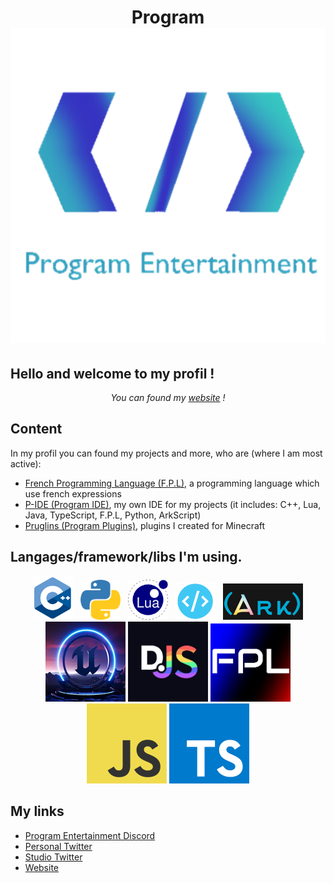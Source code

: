 <h1 align="center">
    Program<br>
    <img src="img/Logo PE V2.png">
</h1>

## Hello and welcome to my profil !

<p align="center">
    <i>You can found my <a href="https://program132.github.io/home.html">website</a> !</i>
</p>

## Content

<p>In my profil you can found my projects and more, who are (where I am most active):
    <ul>
        <li><a href="https://github.com/French-Programming-Language">French Programming Language (F.P.L)</a>, a programming language which use french expressions</li>
        <li><a href="https://github.com/Program132/P-IDE">P-IDE (Program IDE)</a>, my own IDE for my projects (it includes: C++, Lua, Java, TypeScript, F.P.L, Python, ArkScript)</li>
        <li><a href="https://github.com/Pruglins">Pruglins (Program Plugins)</a>, plugins I created for Minecraft</li>
    </ul>
</p>

## Langages/framework/libs I'm using.

<p align="center">
    <img width="64px" src="img/cpp.png" />&nbsp;&nbsp;
    <img width="64px" src="img/Python logo.png" />&nbsp;&nbsp;
    <img width="64px" src="img/lua.png" />&nbsp;&nbsp;
    <img width="64px" src="img/Web.png" />&nbsp;&nbsp;
    <img width="128px" src="img/ArkScript.png" />
    <img width="128px" src="img/UE5.png" />
    <img width="128px" src="img/DJS.png" />
    <img width="128px" src="img/FPL Logo (Cubique).png" />
    <img width="128px" src="img/JS Logo.png" />
    <img width="128px" src="img/TS Logo.png" />
</p>

## My links

- [Program Entertainment Discord](https://discord.gg/gVt5eUQbvp)
- [Personal Twitter](https://twitter.com/Program_Off)
- [Studio Twitter](https://twitter.com/ProgramE_Off)
- [Website](https://program132.github.io/home.html")
